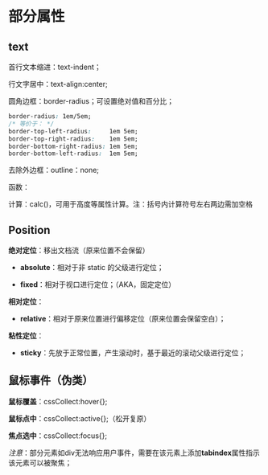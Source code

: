 # 部分属性

## text

首行文本缩进：text-indent；

行文字居中：text-align:center;

圆角边框：border-radius；可设置绝对值和百分比；

```css
border-radius: 1em/5em;
/* 等价于： */
border-top-left-radius:     1em 5em;
border-top-right-radius:    1em 5em;
border-bottom-right-radius: 1em 5em;
border-bottom-left-radius:  1em 5em;
```

去除外边框：outline：none;



函数：

计算：calc()，可用于高度等属性计算。注：括号内计算符号左右两边需加空格



## Position

**绝对定位**：移出文档流（原来位置不会保留）

- **absolute**：相对于非 static 的父级进行定位；

- **fixed**：相对于视口进行定位；（AKA，固定定位）

**相对定位**：

- **relative**：相对于原来位置进行偏移定位（原来位置会保留空白）；

**粘性定位**：

- **sticky**：先放于正常位置，产生滚动时，基于最近的滚动父级进行定位；



## 鼠标事件（伪类）

**鼠标覆盖**：cssCollect:hover{};

**鼠标点中**：cssCollect:active{};（松开复原）

**焦点选中**：cssCollect:focus{};

*注意*：部分元素如div无法响应用户事件，需要在该元素上添加**tabindex**属性指示该元素可以被聚焦；

